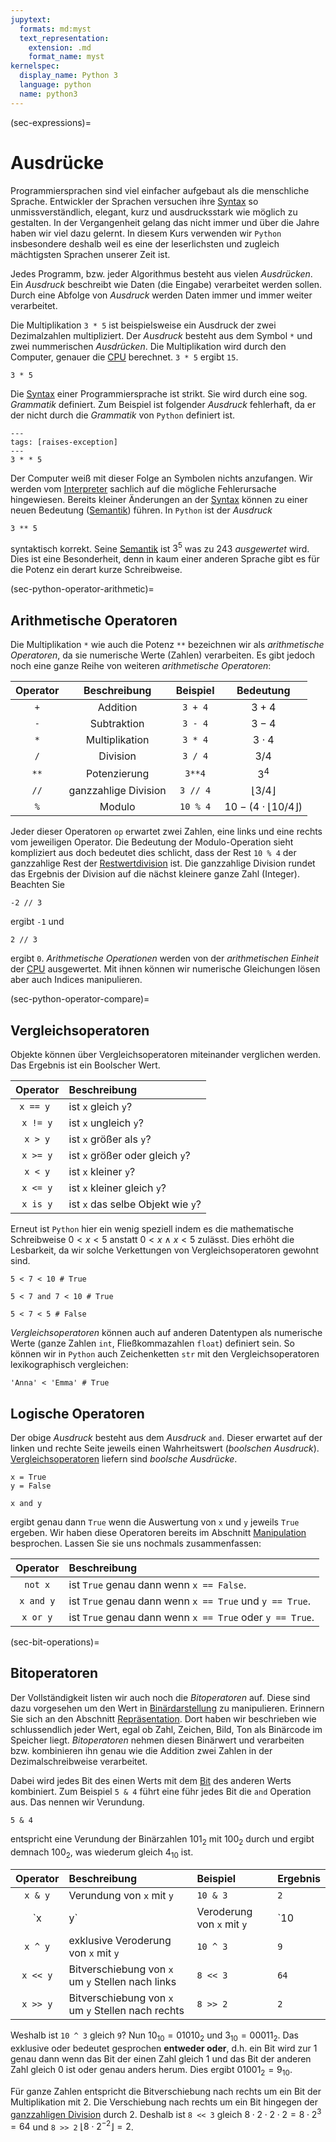 ```yaml
---
jupytext:
  formats: md:myst
  text_representation:
    extension: .md
    format_name: myst
kernelspec:
  display_name: Python 3
  language: python
  name: python3
---
```


(sec-expressions)=
# Ausdrücke

Programmiersprachen sind viel einfacher aufgebaut als die menschliche Sprache.
Entwickler der Sprachen versuchen ihre [Syntax](def-syntax) so unmissverständlich, elegant, kurz und ausdrucksstark wie möglich zu gestalten.
In der Vergangenheit gelang das nicht immer und über die Jahre haben wir viel dazu gelernt.
In diesem Kurs verwenden wir ``Python`` insbesondere deshalb weil es eine der leserlichsten und zugleich mächtigsten Sprachen unserer Zeit ist.

Jedes Programm, bzw. jeder Algorithmus besteht aus vielen *Ausdrücken*.
Ein *Ausdruck* beschreibt wie Daten (die Eingabe) verarbeitet werden sollen.
Durch eine Abfolge von *Ausdruck* werden Daten immer und immer weiter verarbeitet.

Die Multiplikation ``3 * 5`` ist beispielsweise ein Ausdruck der zwei Dezimalzahlen multipliziert.
Der *Ausdruck* besteht aus dem Symbol ``*`` und zwei nummerischen *Ausdrücken*.
Die Multiplikation wird durch den Computer, genauer die [CPU](def-cpu) berechnet.
``3 * 5`` ergibt ``15``.

```{code-cell} python3
3 * 5
```

Die [Syntax](def-syntax) einer Programmiersprache ist strikt.
Sie wird durch eine sog. *Grammatik* definiert.
Zum Beispiel ist folgender *Ausdruck* fehlerhaft, da er der nicht durch die *Grammatik* von ``Python`` definiert ist.

```{code-cell} python3
---
tags: [raises-exception]
---
3 * * 5
```

Der Computer weiß mit dieser Folge an Symbolen nichts anzufangen.
Wir werden vom [Interpreter](def-interpreter) sachlich auf die mögliche Fehlerursache hingewiesen.
Bereits kleiner Änderungen an der [Syntax](def-syntax) können zu einer neuen Bedeutung ([Semantik](def-semantik)) führen.
In ``Python`` ist der *Ausdruck*

```{code-cell} python3
3 ** 5
```

syntaktisch korrekt.
Seine [Semantik](def-semantik) ist $3^5$ was zu $243$ *ausgewertet* wird.
Dies ist eine Besonderheit, denn in kaum einer anderen Sprache gibt es für die Potenz ein derart kurze Schreibweise.

(sec-python-operator-arithmetic)=
## Arithmetische Operatoren

Die Multiplikation ``*`` wie auch die Potenz ``**`` bezeichnen wir als *arithmetische Operatoren*, da sie numerische Werte (Zahlen) verarbeiten.
Es gibt jedoch noch eine ganze Reihe von weiteren *arithmetische Operatoren*:

| Operator |     Beschreibung     |  Beispiel  |                     Bedeutung                      |
| :------: | :------------------: | :--------: | :------------------------------------------------: |
|   `+`    |       Addition       | ``3 + 4``  |                      $3 + 4$                       |
|   `-`    |     Subtraktion      | ``3 - 4``  |                      $3 - 4$                       |
|   `*`    |    Multiplikation    | ``3 * 4``  |                    $3 \cdot 4$                     |
|   `/`    |       Division       | ``3 / 4``  |                      $3 / 4$                       |
|   `**`   |     Potenzierung     |  ``3**4``  |                       $3^4$                        |
|   `//`   | ganzzahlige Division | ``3 // 4`` |         $\left \lfloor{3/4}\right \rfloor$         |
|   `%`    |        Modulo        | ``10 % 4`` | $10 - (4 \cdot \left \lfloor{10/4}\right \rfloor)$ |

Jeder dieser Operatoren ``op`` erwartet zwei Zahlen, eine links und eine rechts vom jeweiligen Operator.
Die Bedeutung der Modulo-Operation sieht kompliziert aus doch bedeutet dies schlicht, dass der Rest ``10 % 4`` der ganzzahlige Rest der [Restwertdivision](def-euclid-division) ist.
Die ganzzahlige Division rundet das Ergebnis der Division auf die nächst kleinere ganze Zahl (Integer).
Beachten Sie

```{code-cell} python3
-2 // 3
```

ergibt ``-1`` und

```{code-cell} python3
2 // 3
```

ergibt ``0``.
*Arithmetische Operationen* werden von der *arithmetischen Einheit* der [CPU](def-cpu) ausgewertet.
Mit ihnen können wir numerische Gleichungen lösen aber auch Indices manipulieren.

(sec-python-operator-compare)=
## Vergleichsoperatoren

Objekte können über Vergleichsoperatoren miteinander verglichen werden. Das Ergebnis ist ein Boolscher Wert.

| Operator  | Beschreibung                      |
| :-------: | :-------------------------------- |
| `x == y ` | ist `x` gleich `y`?               |
| `x != y`  | ist `x` ungleich `y`?             |
|  `x > y`  | ist `x` größer als `y`?           |
| `x >= y`  | ist `x` größer oder gleich `y`?   |
|  `x < y`  | ist `x` kleiner `y`?              |
| `x <= y`  | ist `x` kleiner gleich `y`?       |
| `x is y`  | ist `x` das selbe Objekt wie `y`? |

Erneut ist ``Python`` hier ein wenig speziell indem es die mathematische Schreibweise $0 < x < 5$ anstatt $0 < x \ \land \ x < 5$ zulässt.
Dies erhöht die Lesbarkeit, da wir solche Verkettungen von Vergleichsoperatoren gewohnt sind.

```{code-cell} python3
5 < 7 < 10 # True
```

```{code-cell} python3
5 < 7 and 7 < 10 # True
```

```{code-cell} python3
5 < 7 < 5 # False
```

*Vergleichsoperatoren* können auch auf anderen Datentypen als numerische Werte (ganze Zahlen ``int``, Fließkommazahlen ``float``) definiert sein.
So können wir in ``Python`` auch Zeichenketten ``str`` mit den Vergleichsoperatoren lexikographisch vergleichen:

```{code-cell} python3
'Anna' < 'Emma' # True
```

## Logische Operatoren

Der obige *Ausdruck* besteht aus dem *Ausdruck* ``and``.
Dieser erwartet auf der linken und rechte Seite jeweils einen Wahrheitswert (*boolschen Ausdruck*).
[Vergleichsoperatoren](sec-python-operator-compare) liefern sind *boolsche Ausdrücke*.

```{code-cell} python3
x = True
y = False

x and y
```

ergibt genau dann ``True`` wenn die Auswertung von ``x`` und ``y`` jeweils ``True`` ergeben.
Wir haben diese Operatoren bereits im Abschnitt [Manipulation](sec-manipulation) besprochen.
Lassen Sie sie uns nochmals zusammenfassen:

| Operator  | Beschreibung                                               |
| :-------: | :--------------------------------------------------------- |
|  `not x`  | ist `True` genau dann wenn `x == False`.                   |
| `x and y` | ist `True` genau dann wenn `x == True` und `y == True`.    |
| `x or y`  | ist `True` genau dann wenn ``x == True`` oder `y == True`. |

(sec-bit-operations)=
## Bitoperatoren

Der Vollständigkeit listen wir auch noch die *Bitoperatoren* auf.
Diese sind dazu vorgesehen um den Wert in [Binärdarstellung](sec-binary-numbers) zu manipulieren.
Erinnern Sie sich an den Abschnitt [Repräsentation](sec-representation).
Dort haben wir beschrieben wie schlussendlich jeder Wert, egal ob Zahl, Zeichen, Bild, Ton als Binärcode im Speicher liegt.
*Bitoperatoren* nehmen diesen Binärwert und verarbeiten bzw. kombinieren ihn genau wie die Addition zwei Zahlen in der Dezimalschreibweise verarbeitet.

Dabei wird jedes Bit des einen Werts mit dem [Bit](def-bit) des anderen Werts kombiniert.
Zum Beispiel ``5 & 4`` führt eine führ jedes Bit die ``and`` Operation aus.
Das nennen wir Verundung.

```{code-cell} python3
5 & 4
```

entspricht eine Verundung der Binärzahlen $101_2$ mit $100_2$ durch und ergibt demnach $100_2$, was wiederum gleich $4_{10}$ ist.

| Operator | Beschreibung                                       | Beispiel | Ergebnis |
| :------: | :------------------------------------------------- | :------- | :------- |
| `x & y`  | Verundung von `x` mit `y`                          | `10 & 3` | `2`      |
| `x | y`  | Veroderung von `x` mit `y`                         | `10 | 3` | `11`     |
| `x ^ y`  | exklusive Veroderung von `x`  mit `y`              | `10 ^ 3` | `9`      |
| `x << y` | Bitverschiebung von `x` um `y` Stellen nach links  | `8 << 3` | `64`     |
| `x >> y` | Bitverschiebung von `x` um `y` Stellen nach rechts | `8 >> 2` | `2`      |

Weshalb ist ``10 ^ 3`` gleich ``9``?
Nun $10_{10} = 01010_2$ und $3_{10} = 00011_2$.
Das exklusive oder bedeutet gesprochen **entweder oder**, d.h. ein Bit wird zur 1 genau dann wenn das Bit der einen Zahl gleich 1 und das Bit der anderen Zahl gleich 0 ist oder genau anders herum.
Dies ergibt $01001_2 = 9_{10}$.

Für ganze Zahlen entspricht die Bitverschiebung nach rechts um ein Bit der Multiplikation mit 2.
Die Verschiebung nach rechts um ein Bit hingegen der [ganzzahligen Division](sec-python-operator-arithmetic) durch 2.
Deshalb ist `8 << 3` gleich $8 \cdot 2 \cdot 2 \cdot 2 = 8 \cdot 2^3 = 64$ und ``8 >> 2`` $\left \lfloor{8 \cdot 2^{-2}}\right \rfloor = 2$.

